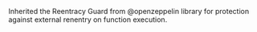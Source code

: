 Inherited the Reentracy Guard from @openzeppelin library for protection against external renentry on function execution.
